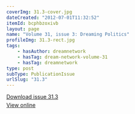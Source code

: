 ```yaml
---
coverImg: 31.3-cover.jpg
dateCreated: "2012-07-01T11:32:52"
itemId: bcphbzoxivb
layout: page
name: "Volume 31, issue 3: Dreaming Politics"
profileImg: 31.3-rect.jpg
tags:
    - hasAuthor: dreamnetwork
    - hasTag: dream-network-volume-31
    - hasTag: dreamnetwork
type: post
subType: PublicationIssue
urlSlug: "31.3"
---
```


<p style="margin-block-end: 5px; margin-block-start: 5px;"><a href="../files/pdfs/Volume_31/31.3_politics.pdf" download="">Download issue 31.3</a></p><p style="margin-block-end: 5px; margin-block-start: 5px;"><a href="../files/pdfs/Volume_31/31.3_politics.pdf">View online</a></p>

